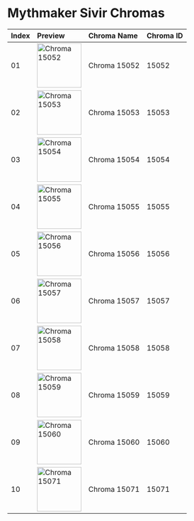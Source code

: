# Mythmaker Sivir Chromas

| Index | Preview | Chroma Name | Chroma ID |
|:---|:---|:---|:---|
| 01 | <img src='https://raw.communitydragon.org/latest/plugins/rcp-be-lol-game-data/global/default/v1/champion-chroma-images/15/15052.png' alt='Chroma 15052' width='100'> | Chroma 15052 | 15052 |
| 02 | <img src='https://raw.communitydragon.org/latest/plugins/rcp-be-lol-game-data/global/default/v1/champion-chroma-images/15/15053.png' alt='Chroma 15053' width='100'> | Chroma 15053 | 15053 |
| 03 | <img src='https://raw.communitydragon.org/latest/plugins/rcp-be-lol-game-data/global/default/v1/champion-chroma-images/15/15054.png' alt='Chroma 15054' width='100'> | Chroma 15054 | 15054 |
| 04 | <img src='https://raw.communitydragon.org/latest/plugins/rcp-be-lol-game-data/global/default/v1/champion-chroma-images/15/15055.png' alt='Chroma 15055' width='100'> | Chroma 15055 | 15055 |
| 05 | <img src='https://raw.communitydragon.org/latest/plugins/rcp-be-lol-game-data/global/default/v1/champion-chroma-images/15/15056.png' alt='Chroma 15056' width='100'> | Chroma 15056 | 15056 |
| 06 | <img src='https://raw.communitydragon.org/latest/plugins/rcp-be-lol-game-data/global/default/v1/champion-chroma-images/15/15057.png' alt='Chroma 15057' width='100'> | Chroma 15057 | 15057 |
| 07 | <img src='https://raw.communitydragon.org/latest/plugins/rcp-be-lol-game-data/global/default/v1/champion-chroma-images/15/15058.png' alt='Chroma 15058' width='100'> | Chroma 15058 | 15058 |
| 08 | <img src='https://raw.communitydragon.org/latest/plugins/rcp-be-lol-game-data/global/default/v1/champion-chroma-images/15/15059.png' alt='Chroma 15059' width='100'> | Chroma 15059 | 15059 |
| 09 | <img src='https://raw.communitydragon.org/latest/plugins/rcp-be-lol-game-data/global/default/v1/champion-chroma-images/15/15060.png' alt='Chroma 15060' width='100'> | Chroma 15060 | 15060 |
| 10 | <img src='https://raw.communitydragon.org/latest/plugins/rcp-be-lol-game-data/global/default/v1/champion-chroma-images/15/15071.png' alt='Chroma 15071' width='100'> | Chroma 15071 | 15071 |
